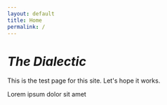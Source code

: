 ```yaml
---
layout: default
title: Home 
permalink: /
---
```


# _The Dialectic_

This is the test page for this site. Let's hope it works.

Lorem ipsum dolor sit amet 